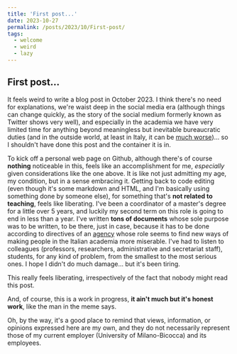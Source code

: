```yaml
---
title: 'First post...'
date: 2023-10-27
permalink: /posts/2023/10/First-post/
tags:
  - welcome
  - weird
  - lazy
---
```


## First post...

It feels weird to write a blog post in October 2023. I think there's no need for explanations, we're waist deep in the social media era (although things can change quickly, as the story of the social medium formerly known as Twitter shows very well), and especially in the academia we have very limited time for anything beyond meaningless but inevitable bureaucratic duties (and in the outside world, at least in Italy, it can be [much worse](https://www.goodreads.com/book/show/159083658-le-grandi-dimissioni))... so I shouldn't have done this post and the container it is in.

To kick off a personal web page on Github, although there's of course __nothing__ noticeable in this, feels like an accomplishment for me, *especially* given considerations like the one above. It is like not just admitting my age, my condition, but in a sense embracing it. Getting back to code editing (even though it's some markdown and HTML, and I'm basically using something done by someone else), for something that's __not related to teaching__, feels like liberating. I've been a coordinator of a master's degree for a little over 5 years, and luckily my second term on this role is going to end in less than a year. I've written __tons of documents__ whose sole purpose was to be written, to be there, just in case, because it has to be done according to directives of an [agency](https://www.anvur.it/) whose role seems to find new ways of making people in the Italian academia more miserable. I've had to listen to colleagues (professors, researchers, administrative and secretariat staff), students, for any kind of problem, from the smallest to the most serious ones. I hope I didn't do much damage... but it's been tiring.

This really feels liberating, irrespectively of the fact that nobody might read this post.

And, of course, this is a work in progress, __it ain't much but it's honest work__, like the man in the meme says.

Oh, by the way, it's a good place to remind that views, information, or opinions expressed here are my own, and they do not necessarily represent those of my current employer (University of Milano-Bicocca) and its employees.
